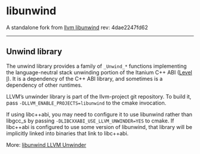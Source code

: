 # libunwind

A standalone fork from [llvm libunwind](https://github.com/llvm/llvm-project/tree/main/libunwind) rev: 4dae2247fd62

---

## Unwind library

The unwind library provides a family of `_Unwind_*` functions implementing the language-neutral stack unwinding portion of the Itanium C++ ABI ([Level I](https://itanium-cxx-abi.github.io/cxx-abi/abi-eh.html#base-abi)). It is a dependency of the C++ ABI library, and sometimes is a dependency of other runtimes.

LLVM’s unwinder library is part of the llvm-project git repository. To build it, pass `-DLLVM_ENABLE_PROJECTS=libunwind` to the cmake invocation.

If using libc++abi, you may need to configure it to use libunwind rather than libgcc_s by passing `-DLIBCXXABI_USE_LLVM_UNWINDER=YES` to cmake. If libc++abi is configured to use some version of libunwind, that library will be implicitly linked into binaries that link to libc++abi.

More: [libunwind LLVM Unwinder](libunwind/docs/index.rst)